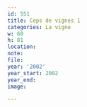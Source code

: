 ```yaml
---
id: 551
title: Ceps de vignes 1
categories: La vigne
w: 60
h: 81
location:
note:
file:
year: '2002'
year_start: 2002
year_end:
image:

---
```

